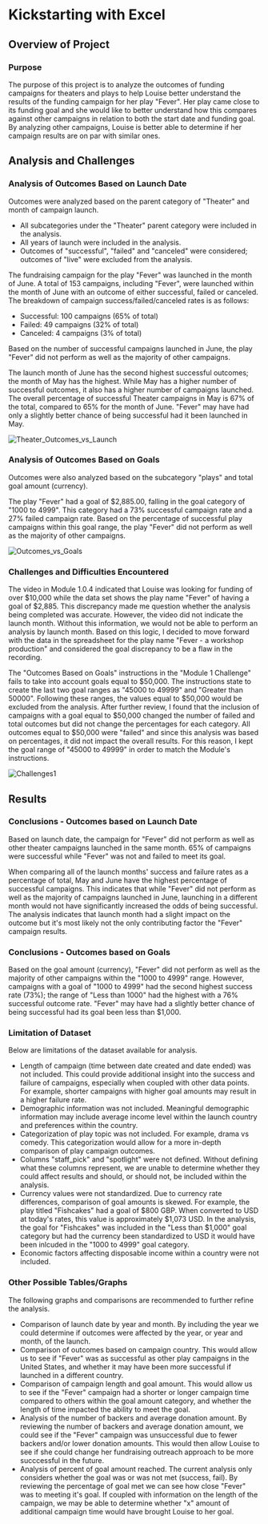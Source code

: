 # Kickstarting with Excel

## Overview of Project

### Purpose
The purpose of this project is to analyze the outcomes of funding campaigns for theaters and plays to help Louise better understand the results of the funding campaign for her play "Fever". Her play came close to its funding goal and she would like to better understand how this compares against other campaigns in relation to both the start date and funding goal. By analyzing other campaigns, Louise is better able to determine if her campaign results are on par with similar ones.

## Analysis and Challenges

### Analysis of Outcomes Based on Launch Date
Outcomes were analyzed based on the parent category of "Theater" and month of campaign launch. 
 - All subcategories under the "Theater" parent category were included in the analysis. 
 - All years of launch were included in the analysis. 
 - Outcomes of "successful", "failed" and "canceled" were considered; outcomes of "live" were excluded from the analysis.

The fundraising campaign for the play "Fever" was launched in the month of June. A total of 153 campaigns, including "Fever", were launched within the month of June with an outcome of either successful, failed or canceled. The breakdown of campaign success/failed/canceled rates is as follows:
 - Successful:  100 campaigns (65% of total)
 - Failed:  49 campaigns (32% of total)
 - Canceled:  4 campaigns (3% of total)

Based on the number of successful campaigns launched in June, the play "Fever" did not perform as well as the majority of other campaigns.

The launch month of June has the second highest successful outcomes; the month of May has the highest. While May has a higher number of successful outcomes, it also has a higher number of campaigns launched. The overall percentage of successful Theater campaigns in May is 67% of the total, compared to 65% for the month of June. "Fever" may have had only a slightly better chance of being successful had it been launched in May.

![Theater_Outcomes_vs_Launch](https://user-images.githubusercontent.com/93630042/141681124-81354d5d-fa60-4bb5-ab3d-65c6824d9eb2.png)

### Analysis of Outcomes Based on Goals
Outcomes were also analyzed based on the subcategory "plays" and total goal amount (currency).

The play "Fever" had a goal of $2,885.00, falling in the goal category of "1000 to 4999". This category had a 73% successful campaign rate and a 27% failed campaign rate. Based on the percentage of successful play campaigns within this goal range, the play "Fever" did not perform as well as the majority of other campaigns. 


![Outcomes_vs_Goals](https://user-images.githubusercontent.com/93630042/141682483-4367131c-5fb8-4e65-bdba-2443b11f9a5c.png)

### Challenges and Difficulties Encountered
The video in Module 1.0.4 indicated that Louise was looking for funding of over $10,000 while the data set shows the play name "Fever" of having a goal of $2,885. This discrepancy made me question whether the analysis being completed was accurate. However, the video did not indicate the launch month. Without this information, we would not be able to perform an analysis by launch month. Based on this logic, I decided to move forward with the data in the spreadsheet for the play name "Fever - a workshop production" and considered the goal discrepancy to be a flaw in the recording.

The "Outcomes Based on Goals" instructions in the "Module 1 Challenge" fails to take into account goals equal to $50,000. The instructions state to create the last two goal ranges as "45000 to 49999" and "Greater than 50000". Following these ranges, the values equal to $50,000 would be excluded from the analysis. After further review, I found that the inclusion of campaigns with a goal equal to $50,000 changed the number of failed and total outcomes but did not change the percentages for each category. All outcomes equal to $50,000 were "failed" and since this analysis was based on percentages, it did not impact the overall results. For this reason, I kept the goal range of "45000 to 49999" in order to match the Module's instructions.

![Challenges1](https://user-images.githubusercontent.com/93630042/141683548-8f810b9f-e644-4751-8681-864db0c741a2.png)

## Results

### Conclusions - Outcomes based on Launch Date
Based on launch date, the campaign for "Fever" did not perform as well as other theater campaigns launched in the same month. 65% of campaigns were successful while "Fever" was not and failed to meet its goal.

When comparing all of the launch months' success and failure rates as a percentage of total, May and June have the highest percentage of successful campaigns. This indicates that while "Fever" did not perform as well as the majority of campaigns launched in June, launching in a different month would not have significantly increased the odds of being successful. The analysis indicates that launch month had a slight impact on the outcome but it's most likely not the only contributing factor the "Fever" campaign results. 

### Conclusions - Outcomes based on Goals
Based on the goal amount (currency), "Fever" did not perform as well as the majority of other campaigns within the "1000 to 4999" range. However, campaigns with a goal of "1000 to 4999" had the second highest success rate (73%); the range of "Less than 1000" had the highest with a 76% successful outcome rate. "Fever" may have had a slightly better chance of being successful had its goal been less than $1,000. 

### Limitation of Dataset
Below are limitations of the dataset available for analysis.
 - Length of campaign (time between date created and date ended) was not included. This could provide additional insight into the success and failure of campaigns, especially when coupled with other data points. For example, shorter campaigns with higher goal amounts may result in a higher failure rate. 
 - Demographic information was not included. Meaningful demographic information may include average income level within the launch country and preferences within the country.
 - Categorization of play topic was not included. For example, drama vs comedy. This categorization would allow for a more in-depth comparison of play campaign outcomes. 
 - Columns "staff_pick" and "spotlight" were not defined. Without defining what these columns represent, we are unable to determine whether they could affect results and should, or should not, be included within the analysis.
 - Currency values were not standardized. Due to currency rate differences, comparison of goal amounts is skewed. For example, the play titled "Fishcakes" had a goal of $800 GBP. When converted to USD at today's rates, this value is approximately $1,073 USD. In the analysis, the goal for "Fishcakes" was included in the "Less than $1,000" goal category but had the currency been standardized to USD it would have been inlcuded in the "1000 to 4999" goal category. 
 - Economic factors affecting disposable income within a country were not included. 

### Other Possible Tables/Graphs
The following graphs and comparisons are recommended to further refine the analysis.

 - Comparison of launch date by year and month. By including the year we could determine if outcomes were affected by the year, or year and month, of the launch. 
 - Comparison of outcomes based on campaign country. This would allow us to see if "Fever" was as successful as other play campaigns in the United States, and whether it may have been more successful if launched in a different country. 
 - Comparison of campaign length and goal amount. This would allow us to see if the "Fever" campaign had a shorter or longer campaign time compared to others within the goal amount category, and whether the length of time impacted the ability to meet the goal. 
 - Analysis of the number of backers and average donation amount. By reviewing the number of backers and average donation amount, we could see if the "Fever" campaign was unsuccessful due to fewer backers and/or lower donation amounts. This would then allow Louise to see if she could change her fundraising outreach approach to be more succcessful in the future. 
 - Analysis of percent of goal amount reached. The current analysis only considers whether the goal was or was not met (success, fail). By reviewing the percentage of goal met we can see how close "Fever" was to meeting it's goal. If coupled with information on the length of the campaign, we may be able to determine whether "x" amount of additional campaign time would have brought Louise to her goal. 
